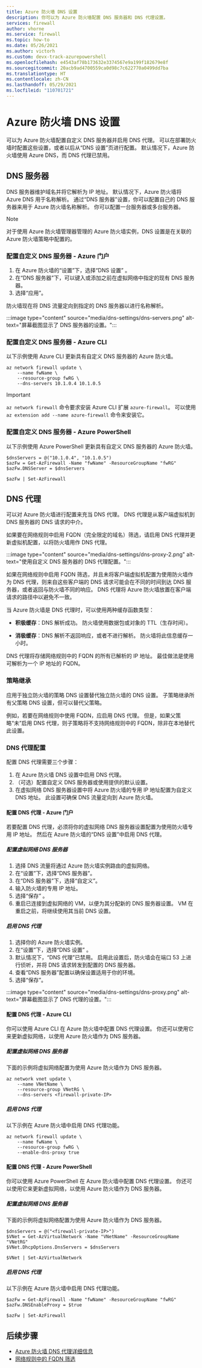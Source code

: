 ```yaml
---
title: Azure 防火墙 DNS 设置
description: 你可以为 Azure 防火墙配置 DNS 服务器和 DNS 代理设置。
services: firewall
author: vhorne
ms.service: firewall
ms.topic: how-to
ms.date: 05/26/2021
ms.author: victorh
ms.custom: devx-track-azurepowershell
ms.openlocfilehash: e4543af78b173632e3374567e9a199f182679e8f
ms.sourcegitcommit: 20acb9ad4700559ca0d98c7c622770a0499dd7ba
ms.translationtype: HT
ms.contentlocale: zh-CN
ms.lasthandoff: 05/29/2021
ms.locfileid: "110701721"
---
```

# <a name="azure-firewall-dns-settings"></a>Azure 防火墙 DNS 设置

可以为 Azure 防火墙配置自定义 DNS 服务器并启用 DNS 代理。 可以在部署防火墙时配置这些设置，或者以后从“DNS 设置”页进行配置。 默认情况下，Azure 防火墙使用 Azure DNS，而 DNS 代理已禁用。

## <a name="dns-servers"></a>DNS 服务器

DNS 服务器维护域名并将它解析为 IP 地址。 默认情况下，Azure 防火墙将 Azure DNS 用于名称解析。 通过“DNS 服务器”设置，你可以配置自己的 DNS 服务器来用于 Azure 防火墙名称解析。 你可以配置一台服务器或多台服务器。

> [!NOTE]
> 对于使用 Azure 防火墙管理器管理的 Azure 防火墙实例，DNS 设置是在关联的 Azure 防火墙策略中配置的。

### <a name="configure-custom-dns-servers---azure-portal"></a>配置自定义 DNS 服务器 - Azure 门户

1. 在 Azure 防火墙的“设置”下，选择“DNS 设置” 。
2. 在“DNS 服务器”下，可以键入或添加之前在虚拟网络中指定的现有 DNS 服务器。
3. 选择“应用”。 

防火墙现在将 DNS 流量定向到指定的 DNS 服务器以进行名称解析。

:::image type="content" source="media/dns-settings/dns-servers.png" alt-text="屏幕截图显示了 DNS 服务器的设置。":::

### <a name="configure-custom-dns-servers---azure-cli"></a>配置自定义 DNS 服务器 - Azure CLI

以下示例使用 Azure CLI 更新具有自定义 DNS 服务器的 Azure 防火墙。

```azurecli-interactive
az network firewall update \
    --name fwName \ 
    --resource-group fwRG \
    --dns-servers 10.1.0.4 10.1.0.5
```

> [!IMPORTANT]
> `az network firewall` 命令要求安装 Azure CLI 扩展 `azure-firewall`。 可以使用 `az extension add --name azure-firewall` 命令来安装它。 

### <a name="configure-custom-dns-servers---azure-powershell"></a>配置自定义 DNS 服务器 - Azure PowerShell

以下示例使用 Azure PowerShell 更新具有自定义 DNS 服务器的 Azure 防火墙。

```azurepowershell
$dnsServers = @("10.1.0.4", "10.1.0.5")
$azFw = Get-AzFirewall -Name "fwName" -ResourceGroupName "fwRG"
$azFw.DNSServer = $dnsServers

$azFw | Set-AzFirewall
```

## <a name="dns-proxy"></a>DNS 代理

可以对 Azure 防火墙进行配置来充当 DNS 代理。 DNS 代理是从客户端虚拟机到 DNS 服务器的 DNS 请求的中介。

如果要在网络规则中启用 FQDN（完全限定的域名）筛选，请启用 DNS 代理并更新虚拟机配置，以将防火墙用作 DNS 代理。

:::image type="content" source="media/dns-settings/dns-proxy-2.png" alt-text="使用自定义 DNS 服务器的 DNS 代理配置。":::

如果在网络规则中启用 FQDN 筛选，并且未将客户端虚拟机配置为使用防火墙作为 DNS 代理，则来自这些客户端的 DNS 请求可能会在不同的时间到达 DNS 服务器，或者返回与防火墙不同的响应。 DNS 代理将 Azure 防火墙放置在客户端请求的路径中以避免不一致。


当 Azure 防火墙是 DNS 代理时，可以使用两种缓存函数类型：

- **积极缓存**：DNS 解析成功。 防火墙使用数据包或对象的 TTL（生存时间）。 

- **消极缓存**：DNS 解析不返回响应，或者不进行解析。 防火墙将此信息缓存一小时。

DNS 代理将存储网络规则中的 FQDN 的所有已解析的 IP 地址。 最佳做法是使用可解析为一个 IP 地址的 FQDN。

### <a name="policy-inheritance"></a>策略继承

 应用于独立防火墙的策略 DNS 设置替代独立防火墙的 DNS 设置。 子策略继承所有父策略 DNS 设置，但可以替代父策略。

例如，若要在网络规则中使用 FQDN，应启用 DNS 代理。 但是，如果父策略“未”启用 DNS 代理，则子策略将不支持网络规则中的 FQDN，除非在本地替代此设置。

### <a name="dns-proxy-configuration"></a>DNS 代理配置

配置 DNS 代理需要三个步骤：
1. 在 Azure 防火墙 DNS 设置中启用 DNS 代理。
2. （可选）配置自定义 DNS 服务器或使用提供的默认设置。
3. 在虚拟网络 DNS 服务器设置中将 Azure 防火墙的专用 IP 地址配置为自定义 DNS 地址。 此设置可确保 DNS 流量定向到 Azure 防火墙。

#### <a name="configure-dns-proxy---azure-portal"></a>配置 DNS 代理 - Azure 门户

若要配置 DNS 代理，必须将你的虚拟网络 DNS 服务器设置配置为使用防火墙专用 IP 地址。 然后在 Azure 防火墙的“DNS 设置”中启用 DNS 代理。

##### <a name="configure-virtual-network-dns-servers"></a>配置虚拟网络 DNS 服务器 

1. 选择 DNS 流量将通过 Azure 防火墙实例路由的虚拟网络。
2. 在“设置”下，选择“DNS 服务器”。 
3. 在“DNS 服务器”下，选择“自定义”。
4. 输入防火墙的专用 IP 地址。
5. 选择“保存” 。
6. 重启已连接到虚拟网络的 VM，以便为其分配新的 DNS 服务器设置。 VM 在重启之前，将继续使用其当前 DNS 设置。

##### <a name="enable-dns-proxy"></a>启用 DNS 代理

1. 选择你的 Azure 防火墙实例。
2. 在“设置”下，选择“DNS 设置” 。
3. 默认情况下，“DNS 代理”已禁用。 启用此设置后，防火墙会在端口 53 上进行侦听，并将 DNS 请求转发到配置的 DNS 服务器。
4. 查看“DNS 服务器”配置以确保设置适用于你的环境。
5. 选择“保存”。

:::image type="content" source="media/dns-settings/dns-proxy.png" alt-text="屏幕截图显示了 DNS 代理的设置。":::

#### <a name="configure-dns-proxy---azure-cli"></a>配置 DNS 代理 - Azure CLI

你可以使用 Azure CLI 在 Azure 防火墙中配置 DNS 代理设置。 你还可以使用它来更新虚拟网络，以使用 Azure 防火墙作为 DNS 服务器。

##### <a name="configure-virtual-network-dns-servers"></a>配置虚拟网络 DNS 服务器

下面的示例将虚拟网络配置为使用 Azure 防火墙作为 DNS 服务器。
 
```azurecli-interactive
az network vnet update \
    --name VNetName \ 
    --resource-group VNetRG \
    --dns-servers <firewall-private-IP>
```

##### <a name="enable-dns-proxy"></a>启用 DNS 代理

以下示例在 Azure 防火墙中启用 DNS 代理功能。

```azurecli-interactive
az network firewall update \
    --name fwName \ 
    --resource-group fwRG \
    --enable-dns-proxy true
```

#### <a name="configure-dns-proxy---azure-powershell"></a>配置 DNS 代理 - Azure PowerShell

你可以使用 Azure PowerShell 在 Azure 防火墙中配置 DNS 代理设置。 你还可以使用它来更新虚拟网络，以使用 Azure 防火墙作为 DNS 服务器。

##### <a name="configure-virtual-network-dns-servers"></a>配置虚拟网络 DNS 服务器

下面的示例将虚拟网络配置为使用 Azure 防火墙作为 DNS 服务器。

```azurepowershell
$dnsServers = @("<firewall-private-IP>")
$VNet = Get-AzVirtualNetwork -Name "VNetName" -ResourceGroupName "VNetRG"
$VNet.DhcpOptions.DnsServers = $dnsServers

$VNet | Set-AzVirtualNetwork
```

##### <a name="enable-dns-proxy"></a>启用 DNS 代理

以下示例在 Azure 防火墙中启用 DNS 代理功能。

```azurepowershell
$azFw = Get-AzFirewall -Name "fwName" -ResourceGroupName "fwRG"
$azFw.DNSEnableProxy = $true

$azFw | Set-AzFirewall
```

## <a name="next-steps"></a>后续步骤

- [Azure 防火墙 DNS 代理详细信息](dns-details.md)
- [网络规则中的 FQDN 筛选](fqdn-filtering-network-rules.md)
